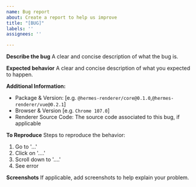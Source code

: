```yaml
---
name: Bug report
about: Create a report to help us improve
title: "[BUG]"
labels: ''
assignees: ''

---
```


**Describe the bug**
A clear and concise description of what the bug is.

**Expected behavior**
A clear and concise description of what you expected to happen.

**Additional Information:**
 - Package & Version: [e.g. `@hermes-renderer/core@0.1.0`,`@hermes-renderer/vue@0.2.1`]
 - Browser & Version [e.g. `Chrome 107.0`]
 - Renderer Source Code: The source code associated to this bug, if applicable

**To Reproduce**
Steps to reproduce the behavior:
1. Go to '...'
2. Click on '....'
3. Scroll down to '....'
4. See error

**Screenshots**
If applicable, add screenshots to help explain your problem.

